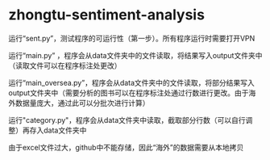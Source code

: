 # zhongtu-sentiment-analysis

运行“sent.py”，测试程序的可运行性（第一步）。所有程序运行时需要打开VPN

运行“main.py” ，程序会从data文件夹中的文件读取，将结果写入output文件夹中（读取文件可以在程序标注处更改）

运行“main_oversea.py”，程序会从data文件夹中的文件读取，将部分结果写入output文件夹中（需要分析的图书可以在程序标注处通过行数进行更改。由于海外数据量庞大，通过此可以分批次进行计算）

运行"category.py"，程序会从data文件夹中读取，截取部分行数（可以自行调整）再存入data文件夹中

由于excel文件过大，github中不能存储，因此“海外”的数据需要从本地拷贝
